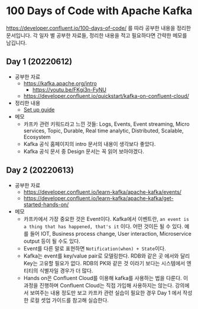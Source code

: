 # 100 Days of Code with Apache Kafka

https://developer.confluent.io/100-days-of-code/ 를 따라 공부한 내용을 정리한 문서입니다. 각 일자 별 공부한 자료들, 정리한 내용을 적고 필요하다면 간략한 메모를 남깁니다.

## Day 1 (20220612)

- 공부한 자료
  - https://kafka.apache.org/intro
    - https://youtu.be/FKgi3n-FyNU
  - https://developer.confluent.io/quickstart/kafka-on-confluent-cloud/
- 정리한 내용
  - [Set up guide](setup.md)
- 메모
  - 카프카 관련 키워드라고 느낀 것들: Logs, Events, Event streaming, Micro services, Topic, Durable, Real time analytic, Distributed, Scalable, Ecosystem
  - Kafka 공식 홈페이지의 intro 문서의 내용이 생각보다 좋았다.
  - Kafka 공식 문서 중 Design 문서는 꼭 읽어 보아야겠다.

## Day 2 (20220613)

- 공부한 자료
  - https://developer.confluent.io/learn-kafka/apache-kafka/events/
  - https://developer.confluent.io/learn-kafka/apache-kafka/get-started-hands-on/
- 메모
  - 카프카에서 가장 중요한 것은 Event이다. Kafka에서 이벤트란, `an event is a thing that has happened, that's it` 이다. 어떤 것이든 될 수 있다. 예를 들어 IOT, Business process change, User interaction, Microservice output 등이 될 수도 있다.
  - Event를 다른 말로 표현하면 `Notification(when) + State`이다.
  - Kafka는 event를 key/value pair로 모델링한다. RDB와 같은 곳 에서와 달리 Key는 고유할 필요가 없다. RDB의 PK와 같은 것 이라기 보다는 시스템에서 엔티티의 식별자일 경우가 더 많다.
  - Hands on은 Confluent Cloud를 이용해 kafka를 사용하는 법을 다룬다. 이 과정을 진행하며 Confluent Cloud는 직접 가입해 사용하지는 않는다. 강의에서 보여주는 내용 정도만 보고 카프카 관련 실습이 필요한 경우 Day 1 에서 작성한 로컬 셋업 가이드를 참고해 실습한다.
